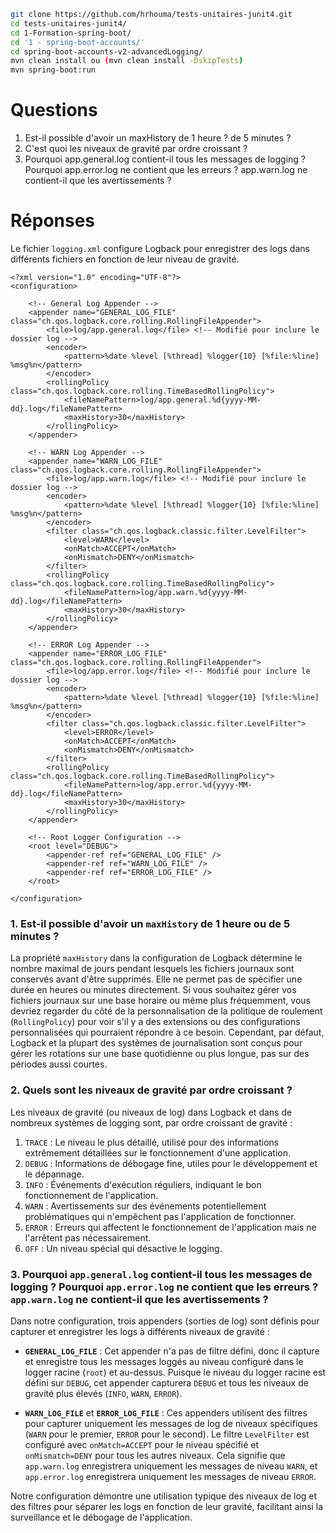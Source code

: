 ```bash
git clone https://github.com/hrhouma/tests-unitaires-junit4.git
cd tests-unitaires-junit4/
cd 1-Formation-spring-boot/
cd '1 - spring-boot-accounts/'
cd spring-boot-accounts-v2-advancedLogging/
mvn clean install ou (mvn clean install -DskipTests)
mvn spring-boot:run 
```
# Questions
1. Est-il possible d'avoir un maxHistory de 1 heure ? de 5 minutes ?
2. C'est quoi les niveaux de gravité par ordre croissant ?
3. Pourquoi app.general.log contient-il tous les messages de logging ? Pourquoi app.error.log ne contient que les erreurs ? app.warn.log ne contient-il que les avertissements ?

# Réponses

Le fichier `logging.xml` configure Logback pour enregistrer des logs dans différents fichiers en fonction de leur niveau de gravité.

```
<?xml version="1.0" encoding="UTF-8"?>
<configuration>

    <!-- General Log Appender -->
    <appender name="GENERAL_LOG_FILE" class="ch.qos.logback.core.rolling.RollingFileAppender">
        <file>log/app.general.log</file> <!-- Modifié pour inclure le dossier log -->
        <encoder>
            <pattern>%date %level [%thread] %logger{10} [%file:%line] %msg%n</pattern>
        </encoder>
        <rollingPolicy class="ch.qos.logback.core.rolling.TimeBasedRollingPolicy">
            <fileNamePattern>log/app.general.%d{yyyy-MM-dd}.log</fileNamePattern>
            <maxHistory>30</maxHistory>
        </rollingPolicy>
    </appender>

    <!-- WARN Log Appender -->
    <appender name="WARN_LOG_FILE" class="ch.qos.logback.core.rolling.RollingFileAppender">
        <file>log/app.warn.log</file> <!-- Modifié pour inclure le dossier log -->
        <encoder>
            <pattern>%date %level [%thread] %logger{10} [%file:%line] %msg%n</pattern>
        </encoder>
        <filter class="ch.qos.logback.classic.filter.LevelFilter">
            <level>WARN</level>
            <onMatch>ACCEPT</onMatch>
            <onMismatch>DENY</onMismatch>
        </filter>
        <rollingPolicy class="ch.qos.logback.core.rolling.TimeBasedRollingPolicy">
            <fileNamePattern>log/app.warn.%d{yyyy-MM-dd}.log</fileNamePattern>
            <maxHistory>30</maxHistory>
        </rollingPolicy>
    </appender>

    <!-- ERROR Log Appender -->
    <appender name="ERROR_LOG_FILE" class="ch.qos.logback.core.rolling.RollingFileAppender">
        <file>log/app.error.log</file> <!-- Modifié pour inclure le dossier log -->
        <encoder>
            <pattern>%date %level [%thread] %logger{10} [%file:%line] %msg%n</pattern>
        </encoder>
        <filter class="ch.qos.logback.classic.filter.LevelFilter">
            <level>ERROR</level>
            <onMatch>ACCEPT</onMatch>
            <onMismatch>DENY</onMismatch>
        </filter>
        <rollingPolicy class="ch.qos.logback.core.rolling.TimeBasedRollingPolicy">
            <fileNamePattern>log/app.error.%d{yyyy-MM-dd}.log</fileNamePattern>
            <maxHistory>30</maxHistory>
        </rollingPolicy>
    </appender>

    <!-- Root Logger Configuration -->
    <root level="DEBUG">
        <appender-ref ref="GENERAL_LOG_FILE" />
        <appender-ref ref="WARN_LOG_FILE" />
        <appender-ref ref="ERROR_LOG_FILE" />
    </root>

</configuration>
```



### 1. Est-il possible d'avoir un `maxHistory` de 1 heure ou de 5 minutes ?

La propriété `maxHistory` dans la configuration de Logback détermine le nombre maximal de jours pendant lesquels les fichiers journaux sont conservés avant d'être supprimés. Elle ne permet pas de spécifier une durée en heures ou minutes directement. Si vous souhaitez gérer vos fichiers journaux sur une base horaire ou même plus fréquemment, vous devriez regarder du côté de la personnalisation de la politique de roulement (`RollingPolicy`) pour voir s'il y a des extensions ou des configurations personnalisées qui pourraient répondre à ce besoin. Cependant, par défaut, Logback et la plupart des systèmes de journalisation sont conçus pour gérer les rotations sur une base quotidienne ou plus longue, pas sur des périodes aussi courtes.

### 2. Quels sont les niveaux de gravité par ordre croissant ?

Les niveaux de gravité (ou niveaux de log) dans Logback et dans de nombreux systèmes de logging sont, par ordre croissant de gravité :

1. `TRACE` : Le niveau le plus détaillé, utilisé pour des informations extrêmement détaillées sur le fonctionnement d'une application.
2. `DEBUG` : Informations de débogage fine, utiles pour le développement et le dépannage.
3. `INFO` : Événements d'exécution réguliers, indiquant le bon fonctionnement de l'application.
4. `WARN` : Avertissements sur des événements potentiellement problématiques qui n'empêchent pas l'application de fonctionner.
5. `ERROR` : Erreurs qui affectent le fonctionnement de l'application mais ne l'arrêtent pas nécessairement.
6. `OFF` : Un niveau spécial qui désactive le logging.

### 3. Pourquoi `app.general.log` contient-il tous les messages de logging ? Pourquoi `app.error.log` ne contient que les erreurs ? `app.warn.log` ne contient-il que les avertissements ?

Dans notre configuration, trois appenders (sorties de log) sont définis pour capturer et enregistrer les logs à différents niveaux de gravité :

- **`GENERAL_LOG_FILE`** : Cet appender n'a pas de filtre défini, donc il capture et enregistre tous les messages loggés au niveau configuré dans le logger racine (`root`) et au-dessus. Puisque le niveau du logger racine est défini sur `DEBUG`, cet appender capturera `DEBUG` et tous les niveaux de gravité plus élevés (`INFO`, `WARN`, `ERROR`).

- **`WARN_LOG_FILE`** et **`ERROR_LOG_FILE`** : Ces appenders utilisent des filtres pour capturer uniquement les messages de log de niveaux spécifiques (`WARN` pour le premier, `ERROR` pour le second). Le filtre `LevelFilter` est configuré avec `onMatch=ACCEPT` pour le niveau spécifié et `onMismatch=DENY` pour tous les autres niveaux. Cela signifie que `app.warn.log` enregistrera uniquement les messages de niveau `WARN`, et `app.error.log` enregistrera uniquement les messages de niveau `ERROR`.

Notre configuration démontre une utilisation typique des niveaux de log et des filtres pour séparer les logs en fonction de leur gravité, facilitant ainsi la surveillance et le débogage de l'application.

